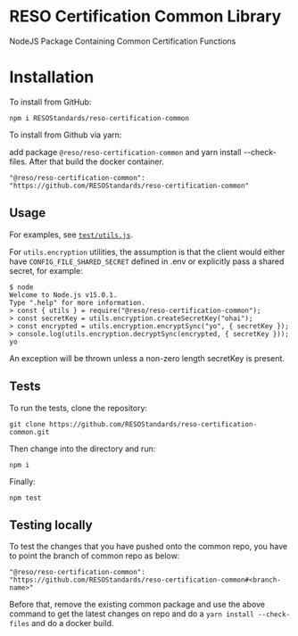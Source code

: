 # RESO Certification Common Library

NodeJS Package Containing Common Certification Functions

# Installation

To install from GitHub:

```
npm i RESOStandards/reso-certification-common
```

To install from Github via yarn:

add package `@reso/reso-certification-common` and yarn install --check-files. After that build the docker container.

```
"@reso/reso-certification-common": "https://github.com/RESOStandards/reso-certification-common"
```

## Usage

For examples, see [`test/utils.js`](./test/utils.js).

For `utils.encryption` utilities, the assumption is that the client
would either have `CONFIG_FILE_SHARED_SECRET` defined in .env or
explicitly pass a shared secret, for example:

```
$ node
Welcome to Node.js v15.0.1.
Type ".help" for more information.
> const { utils } = require("@reso/reso-certification-common");
> const secretKey = utils.encryption.createSecretKey("ohai");
> const encrypted = utils.encryption.encryptSync("yo", { secretKey });
> console.log(utils.encryption.decryptSync(encrypted, { secretKey }));
yo
```

An exception will be thrown unless a non-zero length secretKey is present.

## Tests

To run the tests, clone the repository:

```
git clone https://github.com/RESOStandards/reso-certification-common.git
```

Then change into the directory and run:

```
npm i
```

Finally:

```
npm test
```

## Testing locally

To test the changes that you have pushed onto the common repo, you have to point the branch of common repo as below:

```
"@reso/reso-certification-common": "https://github.com/RESOStandards/reso-certification-common#<branch-name>"

```

Before that, remove the existing common package and use the above command to get the latest changes on repo and do a `yarn install --check-files` and do a docker build.
